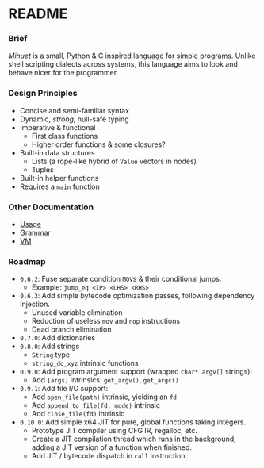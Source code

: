 # README

### Brief
_Minuet_ is a small, Python & C inspired language for simple programs. Unlike shell scripting dialects across systems, this language aims to look and behave nicer for the programmer.

### Design Principles
 - Concise and semi-familiar syntax
 - Dynamic, _strong_, null-safe typing
 - Imperative & functional
    - First class functions
    - Higher order functions & some closures?
 - Built-in data structures
    - Lists (a rope-like hybrid of `Value` vectors in nodes)
    - Tuples
 - Built-in helper functions
 - Requires a `main` function

### Other Documentation
 - [Usage](./docs/usage.md)
 - [Grammar](/docs/grammar.md)
 - [VM](/docs/vm.md)

### Roadmap
 - `0.6.2`: Fuse separate condition `MOV`s & their conditional jumps.
   - Example: `jump_eq <IP> <LHS> <RHS>`
 - `0.6.3`: Add simple bytecode optimization passes, following dependency injection.
   - Unused variable elimination
   - Reduction of useless `mov` and `nop` instructions
   - Dead branch elimination
 - `0.7.0`: Add dictionaries
 - `0.8.0`: Add strings
   - `String` type
   - `string_do_xyz` intrinsic functions
 - `0.9.0`: Add program argument support (wrapped `char* argv[]` strings):
   - Add `[args]` intrinsics: `get_argv()`, `get_argc()`
 - `0.9.1`: Add file I/O support:
   - Add `open_file(path)` intrinsic, yielding an `fd`
   - Add `append_to_file(fd, mode)` intrinsic
   - Add `close_file(fd)` intrinsic
 - `0.10.0`: Add simple x64 JIT for pure, global functions taking integers.
   - Prototype JIT compiler using CFG IR, regalloc, etc.
   - Create a JIT compilation thread which runs in the background, adding a JIT version of a function when finished.
   - Add JIT / bytecode dispatch in `call` instruction.

